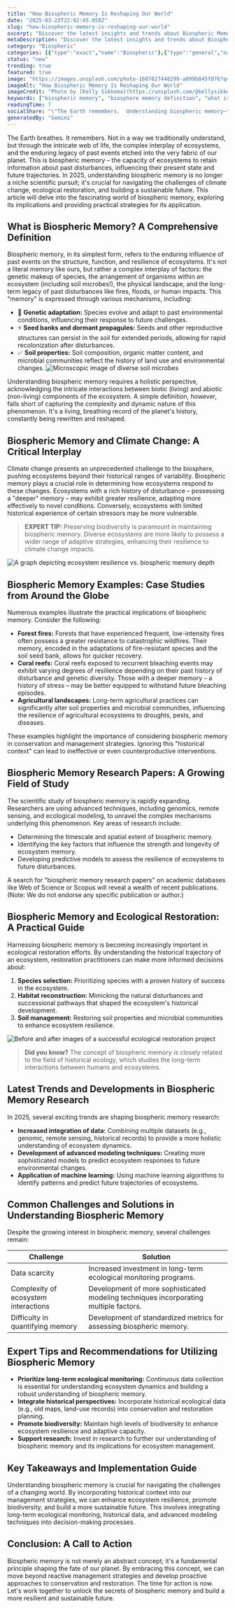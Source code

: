 ```yaml
---
title: "How Biospheric Memory Is Reshaping Our World"
date: "2025-03-23T22:02:45.058Z"
slug: "how-biospheric-memory-is-reshaping-our-world"
excerpt: "Discover the latest insights and trends about Biospheric Memory. This comprehensive guide covers everything you need to know about Biospheric Memory in 2025."
metaDescription: "Discover the latest insights and trends about Biospheric Memory. This comprehensive guide covers everything you need to know about Biospheric Memory in 202..."
category: "Biospheric"
categories: [{"type":"exact","name":"Biospheric"},{"type":"general","name":"Environmental Science"},{"type":"medium","name":"Earth Systems Science"},{"type":"specific","name":"Paleoclimatology"},{"type":"niche","name":"Ice Core Analysis"}]
status: "new"
trending: true
featured: true
image: "https://images.unsplash.com/photo-1607827448299-a099b845f076?q=85&w=1200&fit=max&fm=webp&auto=compress"
imageAlt: "How Biospheric Memory Is Reshaping Our World"
imageCredit: "Photo by [Kelly Sikkema](https://unsplash.com/@kellysikkema) on Unsplash"
keywords: ["biospheric memory", "biosphere memory definition", "what is biospheric memory?", "biosphere resilience", "biosphere memory and climate change", "biospheric memory research papers", "buy biosphere memory book", "biospheric memory examples", "biospheric memory impact on ecosystems", "biospheric memory and ecological restoration"]
readingTime: 7
socialShare: "\"The Earth remembers.  Understanding biospheric memory—the way ecosystems retain information about the past—is key to building a resilient future in the face of climate change.\""
generatedBy: "Gemini"
---
```




The Earth breathes.  It remembers.  Not in a way we traditionally understand, but through the intricate web of life, the complex interplay of ecosystems, and the enduring legacy of past events etched into the very fabric of our planet. This is biospheric memory – the capacity of ecosystems to retain information about past disturbances, influencing their present state and future trajectories.  In 2025, understanding biospheric memory is no longer a niche scientific pursuit; it's crucial for navigating the challenges of climate change, ecological restoration, and building a sustainable future.  This article will delve into the fascinating world of biospheric memory, exploring its implications and providing practical strategies for its application.

## What is Biospheric Memory? A Comprehensive Definition

Biospheric memory, in its simplest form, refers to the enduring influence of past events on the structure, function, and resilience of ecosystems.  It's not a literal memory like ours, but rather a complex interplay of factors: the genetic makeup of species, the arrangement of organisms within an ecosystem (including soil microbes!), the physical landscape, and the long-term legacy of past disturbances like fires, floods, or human impacts.  This "memory" is expressed through various mechanisms, including:

* 🔑 **Genetic adaptation:**  Species evolve and adapt to past environmental conditions, influencing their response to future challenges.
* ⚡ **Seed banks and dormant propagules:**  Seeds and other reproductive structures can persist in the soil for extended periods, allowing for rapid recolonization after disturbances.
* ✅ **Soil properties:**  Soil composition, organic matter content, and microbial communities reflect the history of land use and environmental changes.
![Microscopic image of diverse soil microbes](https://images.unsplash.com/photo-1607827448299-a099b845f076?q=85&w=1200&fit=max&fm=webp&auto=compress)

Understanding biospheric memory requires a holistic perspective, acknowledging the intricate interactions between biotic (living) and abiotic (non-living) components of the ecosystem.  A simple definition, however, falls short of capturing the complexity and dynamic nature of this phenomenon.  It's a living, breathing record of the planet's history, constantly being rewritten and reshaped.

## Biospheric Memory and Climate Change: A Critical Interplay

Climate change presents an unprecedented challenge to the biosphere, pushing ecosystems beyond their historical ranges of variability.  Biospheric memory plays a crucial role in determining how ecosystems respond to these changes.  Ecosystems with a rich history of disturbance – possessing a "deeper" memory – may exhibit greater resilience, adapting more effectively to novel conditions.  Conversely, ecosystems with limited historical experience of certain stressors may be more vulnerable.

> **EXPERT TIP:**  Preserving biodiversity is paramount in maintaining biospheric memory. Diverse ecosystems are more likely to possess a wider range of adaptive strategies, enhancing their resilience to climate change impacts.

![A graph depicting ecosystem resilience vs. biospheric memory depth](https://images.unsplash.com/photo-1607827447604-d9a8c439186e?q=85&w=1200&fit=max&fm=webp&auto=compress)

## Biospheric Memory Examples: Case Studies from Around the Globe

Numerous examples illustrate the practical implications of biospheric memory.  Consider the following:

* **Forest fires:**  Forests that have experienced frequent, low-intensity fires often possess a greater resistance to catastrophic wildfires.  Their memory, encoded in the adaptations of fire-resistant species and the soil seed bank, allows for quicker recovery.
* **Coral reefs:**  Coral reefs exposed to recurrent bleaching events may exhibit varying degrees of resilience depending on their past history of disturbance and genetic diversity.  Those with a deeper memory – a history of stress – may be better equipped to withstand future bleaching episodes.
* **Agricultural landscapes:**  Long-term agricultural practices can significantly alter soil properties and microbial communities, influencing the resilience of agricultural ecosystems to droughts, pests, and diseases.

These examples highlight the importance of considering biospheric memory in conservation and management strategies.  Ignoring this "historical context" can lead to ineffective or even counterproductive interventions.

## Biospheric Memory Research Papers:  A Growing Field of Study

The scientific study of biospheric memory is rapidly expanding.  Researchers are using advanced techniques, including genomics, remote sensing, and ecological modeling, to unravel the complex mechanisms underlying this phenomenon.  Key areas of research include:

* Determining the timescale and spatial extent of biospheric memory.
* Identifying the key factors that influence the strength and longevity of ecosystem memory.
* Developing predictive models to assess the resilience of ecosystems to future disturbances.

A search for "biospheric memory research papers" on academic databases like Web of Science or Scopus will reveal a wealth of recent publications.  (Note:  We do not endorse any specific publication or author.)

## Biospheric Memory and Ecological Restoration: A Practical Guide

Harnessing biospheric memory is becoming increasingly important in ecological restoration efforts.  By understanding the historical trajectory of an ecosystem, restoration practitioners can make more informed decisions about:

1. **Species selection:**  Prioritizing species with a proven history of success in the ecosystem.
2. **Habitat reconstruction:**  Mimicking the natural disturbances and successional pathways that shaped the ecosystem's historical development.
3. **Soil management:**  Restoring soil properties and microbial communities to enhance ecosystem resilience.

![Before and after images of a successful ecological restoration project](https://images.unsplash.com/photo-1598146621261-7cdbb2b30d4b?q=85&w=1200&fit=max&fm=webp&auto=compress)

> **Did you know?**  The concept of biospheric memory is closely related to the field of historical ecology, which studies the long-term interactions between humans and ecosystems.

## Latest Trends and Developments in Biospheric Memory Research

In 2025, several exciting trends are shaping biospheric memory research:

* **Increased integration of data:** Combining multiple datasets (e.g., genomic, remote sensing, historical records) to provide a more holistic understanding of ecosystem dynamics.
* **Development of advanced modeling techniques:**  Creating more sophisticated models to predict ecosystem responses to future environmental changes.
* **Application of machine learning:**  Using machine learning algorithms to identify patterns and predict future trajectories of ecosystems.

## Common Challenges and Solutions in Understanding Biospheric Memory

Despite the growing interest in biospheric memory, several challenges remain:

| Challenge                     | Solution                                                                        |
|------------------------------|--------------------------------------------------------------------------------|
| Data scarcity                 | Increased investment in long-term ecological monitoring programs.              |
| Complexity of ecosystem interactions | Development of more sophisticated modeling techniques incorporating multiple factors. |
| Difficulty in quantifying memory | Development of standardized metrics for assessing biospheric memory.           |

## Expert Tips and Recommendations for Utilizing Biospheric Memory

* **Prioritize long-term ecological monitoring:**  Continuous data collection is essential for understanding ecosystem dynamics and building a robust understanding of biospheric memory.
* **Integrate historical perspectives:**  Incorporate historical ecological data (e.g., old maps, land-use records) into conservation and restoration planning.
* **Promote biodiversity:**  Maintain high levels of biodiversity to enhance ecosystem resilience and adaptive capacity.
* **Support research:**  Invest in research to further our understanding of biospheric memory and its implications for ecosystem management.

## Key Takeaways and Implementation Guide

Understanding biospheric memory is crucial for navigating the challenges of a changing world. By incorporating historical context into our management strategies, we can enhance ecosystem resilience, promote biodiversity, and build a more sustainable future.  This involves integrating long-term ecological monitoring, historical data, and advanced modeling techniques into decision-making processes.

## Conclusion: A Call to Action

Biospheric memory is not merely an abstract concept; it's a fundamental principle shaping the fate of our planet. By embracing this concept, we can move beyond reactive management strategies and develop proactive approaches to conservation and restoration.  The time for action is now. Let's work together to unlock the secrets of biospheric memory and build a more resilient and sustainable future.

